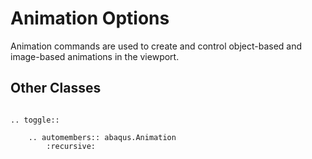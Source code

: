 # Animation Options

Animation commands are used to create and control object-based and image-based animations in the viewport.

## Other Classes

```{eval-rst}

.. toggle::

    .. automembers:: abaqus.Animation
        :recursive:
```
